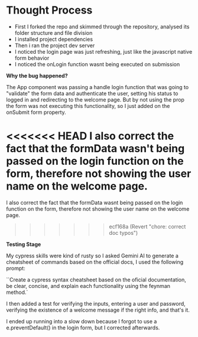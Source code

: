 # Thought Process


- First I forked the repo and skimmed through the repository, analysed its folder structure and file division
- I installed project dependencies
- Then i ran the project dev server
- I noticed the login page was just refreshing, just like the javascript native form behavior
- I noticed the onLogin function wasnt being executed on submission



**Why the bug happened?**

The App component was passing a handle login function that was going to "validate" the form data and authenticate the user, setting his status to logged in and redirecting to the welcome page. But by not using the prop the form was not executing this functionality, so I just added on the onSubmit form property.

<<<<<<< HEAD
I also correct the fact that the formData wasn't being passed on the login function on the form, therefore not showing the user name on the welcome page.
=======
I also correct the fact that the formData wasnt being passed on the login function on the form, therefore not showing the user name on the welcome page.
>>>>>>> ecf168a (Revert "chore: correct doc typos")

**Testing Stage**

My cypress skills were kind of rusty so I asked Gemini AI to generate a cheatsheet of commands based on the official docs, I used the following prompt:

``Create a cypress syntax cheatsheet based on the oficial documentation, be clear, concise, and explain each functionality using the feynman method.`



I then added a test for verifying the inputs, entering a user and password, verifying the existence of a welcome message if the right info, and that's it.

I ended up running into a slow down because I forgot to use a e.preventDefault() in the login form, but I corrected afterwards.
